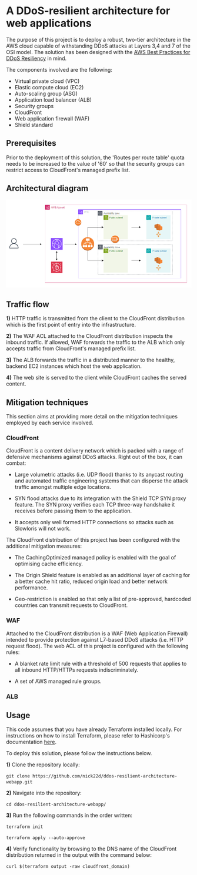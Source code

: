 # A DDoS-resilient architecture for web applications

The purpose of this project is to deploy a robust, two-tier architecture in the AWS cloud capable of withstanding DDoS attacks at Layers 3,4 and 7 of the OSI model. The solution has been designed with the [AWS Best Practices for DDoS Resiliency](https://docs.aws.amazon.com/whitepapers/latest/aws-best-practices-ddos-resiliency/aws-best-practices-ddos-resiliency.html) in mind.

The components involved are the following:

* Virtual private cloud (VPC)
* Elastic compute cloud (EC2)
* Auto-scaling group (ASG)
* Application load balancer (ALB)
* Security groups
* CloudFront
* Web application firewall (WAF)
* Shield standard

## Prerequisites

Prior to the deployment of this solution, the 'Routes per route table' quota needs to be increased to the value of '60' so that the security groups can restrict access to CloudFront's managed prefix list.

## Architectural diagram
![Diagram](images/diagram.png)

## Traffic flow

**1)** HTTP traffic is transmitted from the client to the CloudFront distribution which is the first point of entry into the infrastructure.

**2)** The WAF ACL attached to the CloudFront distribution inspects the inbound traffic. If allowed, WAF forwards the traffic to the ALB which only accepts traffic from CloudFront's managed prefix list.

**3)** The ALB forwards the traffic in a distributed manner to the healthy, backend EC2 instances which host the web application.

**4)** The web site is served to the client while CloudFront caches the served content.

## Mitigation techniques

This section aims at providing more detail on the mitigation techniques employed by each service involved.

### CloudFront 

CloudFront is a content delivery network which is packed with a range of defensive mechanisms against DDoS attacks. Right out of the box, it can combat:

- Large volumetric attacks (i.e. UDP flood) thanks to its anycast routing and automated traffic engineering systems that can disperse the attack traffic amongst multiple edge locations.  
- SYN flood attacks due to its integration with the Shield TCP SYN proxy feature. The SYN proxy verifies each TCP three-way handshake it receives before passing them to the application. 

- It accepts only well formed HTTP connections so attacks such as Slowloris will not work.

The CloudFront distribution of this project has been configured with the additional mitigation measures:

- The CachingOptimized managed policy is enabled with the goal of  optimising cache efficiency.

- The Origin Shield feature is enabled as an additional layer of caching for a better cache hit ratio, reduced origin load and better network performance.

- Geo-restriction is enabled so that only a list of pre-approved, hardcoded countries can transmit requests to CloudFront.

### WAF

Attached to the CloudFront distribution is a WAF (Web Application Firewall) intended to provide protection against L7-based DDoS attacks (i.e. HTTP request flood). The web ACL of this project is configured with the following rules:

- A blanket rate limit rule with a threshold of 500 requests that applies to all inbound HTTP/HTTPs requests indiscriminately.

- A set of AWS managed rule groups.

### ALB

## Usage
This code assumes that you have already Terraform installed locally. For instructions on how to install Terraform, please refer to Hashicorp's documentation [here](https://developer.hashicorp.com/terraform/install).

To deploy this solution, please follow the instructions below.

**1)** Clone the repository locally:

```
git clone https://github.com/nick22d/ddos-resilient-architecture-webapp.git
```

**2)** Navigate into the repository:

```
cd ddos-resilient-architecture-webapp/
```

**3)** Run the following commands in the order written:

```
terraform init
```

```
terraform apply --auto-approve
```

**4)** Verify functionality by browsing to the DNS name of the CloudFront distribution returned in the output with the command below:

```
curl $(terraform output -raw cloudfront_domain)  
```  